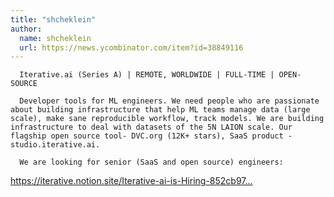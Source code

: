 ```yaml
---
title: "shcheklein"
author:
  name: shcheklein
  url: https://news.ycombinator.com/item?id=38849116
---
```



<pre><code>  Iterative.ai (Series A) | REMOTE, WORLDWIDE | FULL-TIME | OPEN-SOURCE
  
  Developer tools for ML engineers. We need people who are passionate about building infrastructure that help ML teams manage data (large scale), make sane reproducible workflow, track models. We are building infrastructure to deal with datasets of the 5N LAION scale. Our flagship open source tool- DVC.org (12K+ stars), SaaS product - studio.iterative.ai. 

  We are looking for senior (SaaS and open source) engineers:
</code></pre>
<a href="https:&#x2F;&#x2F;iterative.notion.site&#x2F;Iterative-ai-is-Hiring-852cb978129645e1906e2c9a878a4d22" rel="nofollow">https:&#x2F;&#x2F;iterative.notion.site&#x2F;Iterative-ai-is-Hiring-852cb97...</a>
